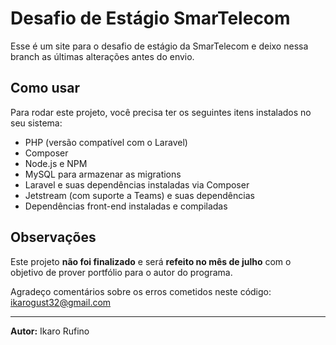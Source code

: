 # Desafio de Estágio SmarTelecom

Esse é um site para o desafio de estágio da SmarTelecom e deixo nessa branch as últimas alterações antes do envio.

## Como usar

Para rodar este projeto, você precisa ter os seguintes itens instalados no seu sistema:

- PHP (versão compatível com o Laravel)
- Composer
- Node.js e NPM
- MySQL para armazenar as migrations
- Laravel e suas dependências instaladas via Composer
- Jetstream (com suporte a Teams) e suas dependências
- Dependências front-end instaladas e compiladas

## Observações

Este projeto **não foi finalizado** e será **refeito no mês de julho** com o objetivo de prover portfólio para o autor do programa. 

Agradeço comentários sobre os erros cometidos neste código: ikarogust32@gmail.com

---

**Autor:** Ikaro Rufino

